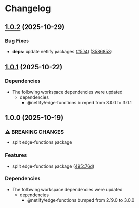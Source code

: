 # Changelog

## [1.0.2](https://github.com/netlify/primitives/compare/edge-functions-dev-v1.0.1...edge-functions-dev-v1.0.2) (2025-10-29)


### Bug Fixes

* **deps:** update netlify packages ([#504](https://github.com/netlify/primitives/issues/504)) ([3586853](https://github.com/netlify/primitives/commit/35868533dd9f878b4162685131219419ca33bd8a))

## [1.0.1](https://github.com/netlify/primitives/compare/edge-functions-dev-v1.0.0...edge-functions-dev-v1.0.1) (2025-10-22)


### Dependencies

* The following workspace dependencies were updated
  * dependencies
    * @netlify/edge-functions bumped from 3.0.0 to 3.0.1

## 1.0.0 (2025-10-19)


### ⚠ BREAKING CHANGES

* split edge-functions package

### Features

* split edge-functions package ([495c76d](https://github.com/netlify/primitives/commit/495c76d9933a8da15bfe754ccdbf80fcf815538f))


### Dependencies

* The following workspace dependencies were updated
  * dependencies
    * @netlify/edge-functions bumped from 2.19.0 to 3.0.0
